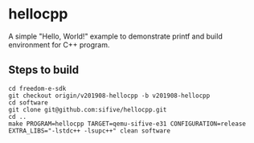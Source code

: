 # hellocpp
A simple "Hello, World!" example to demonstrate printf and build environment for C++ program.

## Steps to build
```
cd freedom-e-sdk
git checkout origin/v201908-hellocpp -b v201908-hellocpp
cd software
git clone git@github.com:sifive/hellocpp.git
cd ..
make PROGRAM=hellocpp TARGET=qemu-sifive-e31 CONFIGURATION=release EXTRA_LIBS="-lstdc++ -lsupc++" clean software
```
